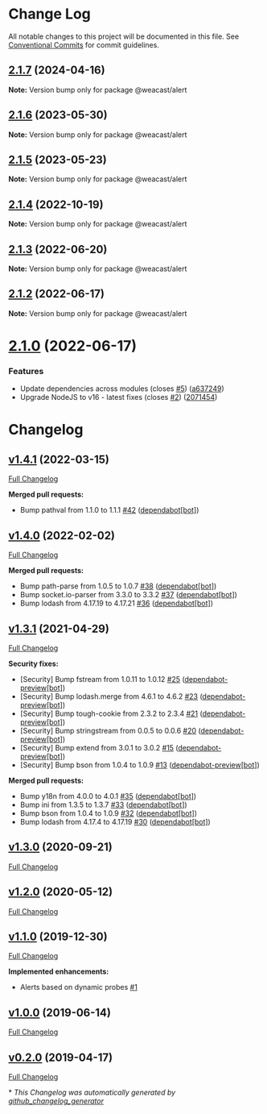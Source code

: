 # Change Log

All notable changes to this project will be documented in this file.
See [Conventional Commits](https://conventionalcommits.org) for commit guidelines.

## [2.1.7](https://github.com/weacast/weacast/compare/v2.1.6...v2.1.7) (2024-04-16)

**Note:** Version bump only for package @weacast/alert





## [2.1.6](https://github.com/weacast/weacast/compare/v2.1.5...v2.1.6) (2023-05-30)

**Note:** Version bump only for package @weacast/alert





## [2.1.5](https://github.com/weacast/weacast/compare/v2.1.4...v2.1.5) (2023-05-23)

**Note:** Version bump only for package @weacast/alert





## [2.1.4](https://github.com/weacast/weacast/compare/v2.1.3...v2.1.4) (2022-10-19)

**Note:** Version bump only for package @weacast/alert





## [2.1.3](https://github.com/weacast/weacast/compare/v2.1.2...v2.1.3) (2022-06-20)

**Note:** Version bump only for package @weacast/alert





## [2.1.2](https://github.com/weacast/weacast/compare/v2.1.1...v2.1.2) (2022-06-17)

**Note:** Version bump only for package @weacast/alert






# [2.1.0](https://github.com/weacast/weacast/compare/v2.0.3...v2.1.0) (2022-06-17)

### Features

* Update dependencies across modules (closes [#5](https://github.com/weacast/weacast/issues/5)) ([a637249](https://github.com/weacast/weacast/commit/a6372498954a246f2e1bfb2deecfcac4e3e70665))
* Upgrade NodeJS to v16 - latest fixes (closes [#2](https://github.com/weacast/weacast/issues/2)) ([2071454](https://github.com/weacast/weacast/commit/2071454415249f33ad16be37f5672606633250db))

# Changelog

## [v1.4.1](https://github.com/weacast/weacast-alert/tree/v1.4.1) (2022-03-15)

[Full Changelog](https://github.com/weacast/weacast-alert/compare/v1.4.0...v1.4.1)

**Merged pull requests:**

- Bump pathval from 1.1.0 to 1.1.1 [\#42](https://github.com/weacast/weacast-alert/pull/42) ([dependabot[bot]](https://github.com/apps/dependabot))

## [v1.4.0](https://github.com/weacast/weacast-alert/tree/v1.4.0) (2022-02-02)

[Full Changelog](https://github.com/weacast/weacast-alert/compare/v1.3.1...v1.4.0)

**Merged pull requests:**

- Bump path-parse from 1.0.5 to 1.0.7 [\#38](https://github.com/weacast/weacast-alert/pull/38) ([dependabot[bot]](https://github.com/apps/dependabot))
- Bump socket.io-parser from 3.3.0 to 3.3.2 [\#37](https://github.com/weacast/weacast-alert/pull/37) ([dependabot[bot]](https://github.com/apps/dependabot))
- Bump lodash from 4.17.19 to 4.17.21 [\#36](https://github.com/weacast/weacast-alert/pull/36) ([dependabot[bot]](https://github.com/apps/dependabot))

## [v1.3.1](https://github.com/weacast/weacast-alert/tree/v1.3.1) (2021-04-29)

[Full Changelog](https://github.com/weacast/weacast-alert/compare/v1.3.0...v1.3.1)

**Security fixes:**

- \[Security\] Bump fstream from 1.0.11 to 1.0.12 [\#25](https://github.com/weacast/weacast-alert/pull/25) ([dependabot-preview[bot]](https://github.com/apps/dependabot-preview))
- \[Security\] Bump lodash.merge from 4.6.1 to 4.6.2 [\#23](https://github.com/weacast/weacast-alert/pull/23) ([dependabot-preview[bot]](https://github.com/apps/dependabot-preview))
- \[Security\] Bump tough-cookie from 2.3.2 to 2.3.4 [\#21](https://github.com/weacast/weacast-alert/pull/21) ([dependabot-preview[bot]](https://github.com/apps/dependabot-preview))
- \[Security\] Bump stringstream from 0.0.5 to 0.0.6 [\#20](https://github.com/weacast/weacast-alert/pull/20) ([dependabot-preview[bot]](https://github.com/apps/dependabot-preview))
- \[Security\] Bump extend from 3.0.1 to 3.0.2 [\#15](https://github.com/weacast/weacast-alert/pull/15) ([dependabot-preview[bot]](https://github.com/apps/dependabot-preview))
- \[Security\] Bump bson from 1.0.4 to 1.0.9 [\#13](https://github.com/weacast/weacast-alert/pull/13) ([dependabot-preview[bot]](https://github.com/apps/dependabot-preview))

**Merged pull requests:**

- Bump y18n from 4.0.0 to 4.0.1 [\#35](https://github.com/weacast/weacast-alert/pull/35) ([dependabot[bot]](https://github.com/apps/dependabot))
- Bump ini from 1.3.5 to 1.3.7 [\#33](https://github.com/weacast/weacast-alert/pull/33) ([dependabot[bot]](https://github.com/apps/dependabot))
- Bump bson from 1.0.4 to 1.0.9 [\#32](https://github.com/weacast/weacast-alert/pull/32) ([dependabot[bot]](https://github.com/apps/dependabot))
- Bump lodash from 4.17.4 to 4.17.19 [\#30](https://github.com/weacast/weacast-alert/pull/30) ([dependabot[bot]](https://github.com/apps/dependabot))

## [v1.3.0](https://github.com/weacast/weacast-alert/tree/v1.3.0) (2020-09-21)

[Full Changelog](https://github.com/weacast/weacast-alert/compare/v1.2.0...v1.3.0)

## [v1.2.0](https://github.com/weacast/weacast-alert/tree/v1.2.0) (2020-05-12)

[Full Changelog](https://github.com/weacast/weacast-alert/compare/v1.1.0...v1.2.0)

## [v1.1.0](https://github.com/weacast/weacast-alert/tree/v1.1.0) (2019-12-30)

[Full Changelog](https://github.com/weacast/weacast-alert/compare/v1.0.0...v1.1.0)

**Implemented enhancements:**

- Alerts based on dynamic probes [\#1](https://github.com/weacast/weacast-alert/issues/1)

## [v1.0.0](https://github.com/weacast/weacast-alert/tree/v1.0.0) (2019-06-14)

[Full Changelog](https://github.com/weacast/weacast-alert/compare/v0.2.0...v1.0.0)

## [v0.2.0](https://github.com/weacast/weacast-alert/tree/v0.2.0) (2019-04-17)

[Full Changelog](https://github.com/weacast/weacast-alert/compare/1d40b6f92d23d118d2a80414658c67816316b77b...v0.2.0)



\* *This Changelog was automatically generated by [github_changelog_generator](https://github.com/github-changelog-generator/github-changelog-generator)*
